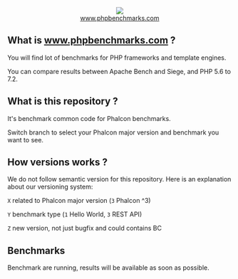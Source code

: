 <p align="center">
  <img src="http://www.phpbenchmarks.com/images/logo_github.png">
  <br>
  <a href="http://www.phpbenchmarks.com" target="_blank">www.phpbenchmarks.com</a>
</p>

## What is www.phpbenchmarks.com ?

You will find lot of benchmarks for PHP frameworks and template engines.

You can compare results between Apache Bench and Siege, and PHP 5.6 to 7.2.

## What is this repository ?

It's benchmark common code for Phalcon benchmarks.

Switch branch to select your Phalcon major version and benchmark you want to see.

## How versions works ?

We do not follow semantic version for this repository. Here is an explanation about our versioning system:

`X` related to Phalcon major version (`3` Phalcon ^3)

`Y` benchmark type (`1` Hello World, `3` REST API)

`Z` new version, not just bugfix and could contains BC

## Benchmarks

Benchmark are running, results will be available as soon as possible.
